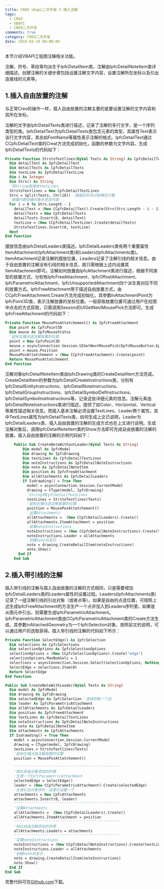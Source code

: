 ```yaml
---
title: CREO vbapi二次开发-7-插入注解
tags:
  - CREO
  - VBAPI
  - CREO二次开发
comments: true
category: CREO二次开发
date: 2018-03-19 00:00:00
---
```



本节介绍VBAPI工程图注解相关功能。

注解、符号、草绘等均派生于IpfcDetailItem类，注解由IpfcDetailNoteItem类详细描述。创建注解的关键步骤包括设置注解文字内容，设置注解所在坐标以及引出连接线的元素等。

## 1.插入自由放置的注解

与正常Creo的操作一样，插入自由放置的注解主要的是要设置注解的文字内容和其所在坐标。

注解的文字由IpfcDetailTexts类进行描述，记录了注解的多行文字，是一个序列类型的类。IpfcDetailText为IpfcDetailTexts类包含元素的类型，其属性Text表示该行文字内容，其余如FontName等属性表示注解的格式。IpfcDetailText通过CCpfcDetailText类的Creat方法完成初始化，函数的参数为文字内容。生成IpfcDetailTexts的代码如下：

```vb
Private Function StrstoTextlines(ByVal Texts As String) As CpfcDetailTextLines
  Dim detailText As IpfcDetailText
  Dim detailTexts As CpfcDetailTexts
  Dim textLine As IpfcDetailTextLine
  Dim i As Integer
  Dim Strs() As String
  '将String赋值给textLines
  StrstoTextlines = New CpfcDetailTextLines
  Strs = Split(Texts, Chr(10)) '根据回车符分割确定行数
  '根据行数创建对象并添加内容
  For i = 0 To Strs.Length - 1
    detailText = (New CCpfcDetailText).Create(Strs(Strs.Length - i - 1)) '注意顺序
    detailTexts = New CpfcDetailTexts
    detailTexts.Insert(0, detailText)
    textLine = (New CCpfcDetailTextLine).Create(detailTexts)
    StrstoTextlines.Insert(0, textLine)
  Next
End Function
```

摆放信息由IpfcDetailLeaders类描述。IpfcDetailLeaders类有两个重要属性ItemAttachment(IpfcAttachment类)和Leaders(IpfcAttachments类)。ItemAttachment记录注解的摆放位置，Leaders记录了注解引线的相关信息。由于自由放置的注解没有引线的相关信息，故只需根据上述内设置其ItemAttachment即可。注解如何放置由IpfcAttachment类进行描述，根据不同类型的放置方式，分别有IpfcFreeAttachment、IpfcOffsetAttachment、IpfcParametricAttachment、IpfcUnsupportedAttachment四个派生类对应不同的放置方式。IpfcFreeAttachment用于描述自由放置方式，由CCpfcFreeAttachment.Create方法完成初始化，其参数inAttachmentPoint为IpfcPoint3D类，表示注解放置的坐标位置。一般获取放置位置可通过用户在绘图中点击的方式获取，只需调用Session的UIGetNextMousePick方法即可。生成IpfcFreeAttachment的代码如下：

```vb
Private Function MousePosAttatchement() As IpfcFreeAttachment
  Dim point As CpfcPoint3D
  Dim mouse As IpfcMouseStatus
  '鼠标左键点选注解放置的位置
  point = New CpfcPoint3D
  mouse = asyncConnection.Session.UIGetNextMousePick(EpfcMouseButton.EpfcMOUSE_BTN_LEFT)
  point = mouse.Position
  MousePosAttatchement = (New CCpfcFreeAttachment).Create(point)
  Return MousePosAttatchement
End Function
```

注解对象IpfcDetailNoteItem类由IpfcDrawing类的CreateDetailItem方法完成。CreateDetailItem的参数为IpfcDetailCreateInstructions类，分别有IpfcDetailEntityInstructions、IpfcDetailNoteInstructions、IpfcDetailGroupInstructions、IpfcDetailSymbolDefInstructions、IpfcDetailSymbolInstInstructions等，记录这些详细元素的信息。注解元素由
IpfcDetailNoteInstructions类进行描述，提供了如Color、Horizontal、Vertical等属性描述相关信息。而插入基本注解必须设置TextLines、Leader两个属性，其中TextLines属性为IpfcDetailTexts类，如何生成上文已说明，Leader为IpfcDetailLeaders类，插入自由放置的注解的生成方式也在上文进行说明。生成注解对象后，调用IpfcDetailNoteItem类的Show方法即可完成自由放置的注解的放置。插入自由放置的注解的示例代码如下：

```vb
    Public Sub CreateNoteWithoutLeader(ByVal Texts As String)
        Dim model As IpfcModel
        Dim drawing As IpfcDrawing
        Dim textLines As CpfcDetailTextLines
        Dim noteInstructions As IpfcDetailNoteInstructions
        Dim note As IpfcDetailNoteItem
        Dim position As IpfcFreeAttachment
        Dim allAttachments As IpfcDetailLeaders
        If Isdrawding() = True Then
          model = asyncConnection.Session.CurrentModel
          drawing = CType(model, IpfcDrawing)
          'String转CpfcDetailTextLines
          textLines = StrstoTextlines(Texts)
          '鼠标左键点选注解放置的位置
          position = MousePosAttatchement()
          '设置Attachments
          allAttachments =  (New CCpfcDetailLeaders).Create()
          allAttachments.ItemAttachment = position
          '设置noteInstructions
          noteInstructions = (New CCpfcDetailNoteInstructions).Create(textLines)
          noteInstructions.Leader = allAttachments
          '创建note并显示
          note = drawing.CreateDetailItem(noteInstructions)
          note.Show()
      End If
    End Sub
```

## 2.插入带引线的注解

插入带引线的注解与插入自由放置的注解的方式相同，只是需要增加IpfcDetailLeaders类的Leaders属性的设置过程。Leaders(IpfcAttachments类)记录了一组注解引线的引出对象（或者点等）。如果是自由的点选位置，可按照上述生成IpfcFreeAttachment的方法生产一个点并加入到Leaders序列里。如果是从图元中引出，则需要生成IpfcParametricAttachment。IpfcParametricAttachment类由CCpfcParametricAttachment类的Create方法生成，其参数inAttachedGeometry为一个IpfcSelection对象，按照前文的说明，可以通过用户的选取获得。插入带引线的注解的代码如下所示：

```vb
Private Function SelectEdge() As IpfcSelection
  Dim selections As CpfcSelections
  Dim selectionOptions As IpfcSelectionOptions
  selectionOptions = (New CCpfcSelectionOptions).Create("edge")
  selectionOptions.MaxNumSels = 1
  selections = asyncConnection.Session.Select(selectionOptions, Nothing)
  SelectEdge = selections.Item(0)
  Return SelectEdge
End Function

Public Sub CreateNoteWithLeader(ByVal Texts As String)
  Dim model As IpfcModel
  Dim drawing As IpfcDrawing
  Dim selectedEdge As IpfcSelection '选择获取一个边
  Dim leader As IpfcParametricAttachment
  Dim allAttachments As IpfcDetailLeaders
  Dim position As IpfcFreeAttachment
  Dim textLines As CpfcDetailTextLines
  Dim noteInstructions As IpfcDetailNoteInstructions
  Dim note As IpfcDetailNoteItem
  Dim attachments As CpfcAttachments
  If Isdrawding() = True Then
    model = asyncConnection.Session.CurrentModel
    drawing = CType(model, IpfcDrawing)
    textLines = StrstoTextlines(Texts)
    '鼠标左键点选注解放置的位置
    position = MousePosAttatchement()

    '''''''''''''''''''''''''''''''''''''''''''''''''
    '相比自由注解添加的步骤
    '生成一个IpfcParametricAttachment
    selectedEdge = SelectEdge()
    leader = (New CCpfcParametricAttachment).Create(selectedEdge)
    '生成引出对象序列，这里只设置一个
    attachments = New CpfcAttachments
    attachments.Insert(0, leader)
    '''''''''''''''''''''''''''''''''''''''''''''''''
    '设置Attachments
    allAttachments =  (New CCpfcDetailLeaders).Create()
    allAttachments.ItemAttachment = position
    '''''''''''''''''''''''''''''''''''''''''''''''''
    '相比自由注解添加的步骤
    allAttachments.Leaders = attachments
    '''''''''''''''''''''''''''''''''''''''''''''''''
    '设置noteInstructions
    noteInstructions = (New CCpfcDetailNoteInstructions).Create(textLines)
    noteInstructions.Leader = allAttachments
    '创建note并显示
    note = drawing.CreateDetailItem(noteInstructions)
    note.Show()
  End If
End Sub
```

完整代码可在<a href="https://github.com/slacker-HD/creo_vbapi" target="_blank">Github.com</a>下载。